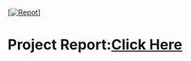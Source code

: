 

[[![Repot](https://github.com/HossamElmaghrby/Master_Embedded_Systems/assets/132132735/5bb3bc6d-86dd-49bc-b292-7c2b994851d5)]](https://drive.google.com/drive/folders/16tuJcSEfpO0iyTsS4r7tgGxc8PylVL8G)
# Project Report:[Click Here](https://drive.google.com/drive/folders/16tuJcSEfpO0iyTsS4r7tgGxc8PylVL8G)
